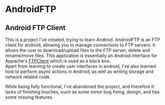 # AndroidFTP
## Android FTP Client

This is a project I've created, trying to learn Android.
AndroidFTP is an FTP client for android, allowing you to manage connections to FTP servers. It allows the user to download/upload files to the FTP server, delete and rename/move files.
This application is essentially an Android interface for Appache's [FTPClient](https://commons.apache.org/proper/commons-net/apidocs/org/apache/commons/net/ftp/FTPClient.html) which is used as a black box.  
Apart from learning to create user interfaces in android, I've also learned how to perform async actions in Android, as well as writing storage and network related code.

While being fully functional, I've abandoned the project, and therefore it lacks of finishing touches, such as some minor bug fixing, design, and has some missing features.


